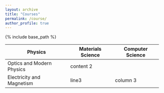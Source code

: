 ```yaml
---
layout: archive
title: "Courses"
permalink: /course/
author_profile: true
---
```

{% include base_path %}

| Physics                   | Materials Science | Computer Science |
| ------------------------- | ----------------- | ---------------- |
| Optics and Modern Physics | content 2         |                  |
| Electricity and Magnetism | line3             | column 3         |

